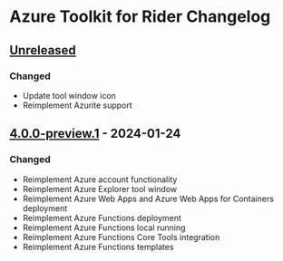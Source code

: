 <!-- Keep a Changelog guide -> https://keepachangelog.com -->

# Azure Toolkit for Rider Changelog

## [Unreleased]

### Changed
- Update tool window icon
- Reimplement Azurite support

## [4.0.0-preview.1] - 2024-01-24

### Changed
- Reimplement Azure account functionality
- Reimplement Azure Explorer tool window
- Reimplement Azure Web Apps and Azure Web Apps for Containers deployment
- Reimplement Azure Functions deployment
- Reimplement Azure Functions local running
- Reimplement Azure Functions Core Tools integration
- Reimplement Azure Functions templates

[Unreleased]: https://github.com/JetBrains/azure-tools-for-intellij/compare/v4.0.0-preview.1...HEAD
[4.0.0-preview.1]: https://github.com/JetBrains/azure-tools-for-intellij/commits/v4.0.0-preview.1

